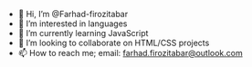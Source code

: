 - 👋 Hi, I’m @Farhad-firozitabar
- 👀 I’m interested in languages
- 🌱 I’m currently learning JavaScript
- 💞️ I’m looking to collaborate on HTML/CSS projects
- 📫 How to reach me; email: farhad.firozitabar@outlook.com

<!---
Farhad-firozitabar/Farhad-firozitabar is a ✨ special ✨ repository because its `README.md` (this file) appears on your GitHub profile.
You can click the Preview link to take a look at your changes.
--->

